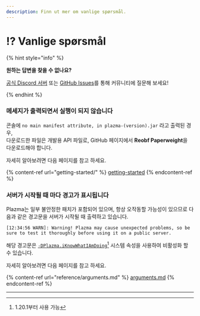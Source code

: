 ```yaml
---
description: Finn ut mer om vanlige spørsmål.
---
```


# ⁉️ Vanlige spørsmål

{% hint style="info" %}

**원하는 답변을 찾을 수 없나요?**

[공식 Discord 서버](https://discord.gg/MmfC52K8A8) 또는 [GitHub Issues](https://github.com/PlazmaMC/PlazmaBukkit/issues)를 통해 커뮤니티에 질문해 보세요!

{% endhint %}

### 메세지가 출력되면서 실행이 되지 않습니다

콘솔에 `no main manifest attribute, in plazma-(version).jar` 라고 출력된 경우,\
다운로드한 파일은 개발용 API 파일로, GitHub 페이지에서 **Reobf Paperweight**을 다운로드해야 합니다.

자세히 알아보려면 다음 페이지를 참고 하세요.

{% content-ref url="getting-started/" %}
[getting-started](getting-started#id-2)
{% endcontent-ref %}

### 서버가 시작될 때 마다 경고가 표시됩니다

Plazma는 일부 불안정한 패치가 포함되어 있으며, 항상 오작동할 가능성이 있으므로 다음과 같은 경고문을 서버가 시작될 때 출력하고 있습니다.

```log
[12:34:56 WARN]: Warning! Plazma may cause unexpected problems, so be sure to test it thoroughly before using it on a public server.
```

해당 경고문은 [`-DPlazma.iKnowWhatIAmDoing`](#user-content-fn-1)[^1] 시스템 속성을 사용하여 비활성화 할 수 있습니다.

자세히 알아보려면 다음 페이지를 참고 하세요.

{% content-ref url="reference/arguments.md" %}
[arguments.md](reference/arguments.md#plazma.iknowwhatiamdoing)
{% endcontent-ref %}

***

[^1]: 1.20.1부터 사용 가능
